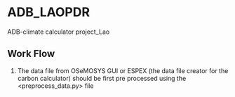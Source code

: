# ADB_LAOPDR
ADB-climate calculator project_Lao

## Work Flow
1. The data file from OSeMOSYS GUI or ESPEX (the data file creator for the carbon calculator) should be first pre processed using the <preprocess_data.py> file 
